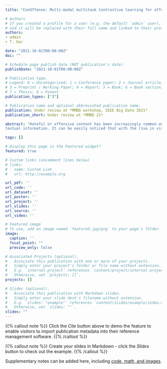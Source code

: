 ```yaml
---
title: "ConOffense: Multi-modal multitask Contrastive learning for offensive content identification"

# Authors
# If you created a profile for a user (e.g. the default `admin` user), write the username (folder name) here 
# and it will be replaced with their full name and linked to their profile.
authors:
- admin
- T. Kar

date: "2021-10-01T00:00:00Z"
doi: ""

# Schedule page publish date (NOT publication's date).
publishDate: "2021-10-01T00:00:00Z"

# Publication type.
# Legend: 0 = Uncategorized; 1 = Conference paper; 2 = Journal article;
# 3 = Preprint / Working Paper; 4 = Report; 5 = Book; 6 = Book section;
# 7 = Thesis; 8 = Patent
publication_types: ["3"]

# Publication name and optional abbreviated publication name.
publication: Under review at *MMBD workshop, IEEE Big Data 2021*
publication_short: Under review at *MMBD 21*

abstract: "Hateful or offensive content has been increasingly common on social media platforms in recent years, and the problem is now widespread. There is a pressing need for effective automatic solutions for detecting such content, especially due to the gigantic size of social media data. Although significant progress has been made in the automated identification of offensive content, most of the focus has been on only using
textual information. It can be easily noticed that with the rise in visual information shared on these platforms, it is quite common to have hateful content on images rather than in the associated text. Due to this, present day unimodal text-based methods won't be able to cope up with the multimodal hateful content. **In this paper, we propose a novel multimodal neural network powered by contrastive learning for identifying offensive posts on social media utilizing both visual and textual information.** We design the text and visual encoders with a lightweight architecture to make the solution efficient for real world use. Evaluation on the MMHS150K dataset shows state-of-the-art performance of 82.6 percent test accuracy, making an improvement of approximately +14.1 percent accuracy over the previous best performing benchmark model on the dataset."

tags: []

# Display this page in the Featured widget?
featured: true

# Custom links (uncomment lines below)
# links:
# - name: Custom Link
#   url: http://example.org

url_pdf: ''
url_code: ''
url_dataset: ''
url_poster: ''
url_project: ''
url_slides: ''
url_source: ''
url_video: ''

# Featured image
# To use, add an image named `featured.jpg/png` to your page's folder. 
image:
  caption: ''
  focal_point: ""
  preview_only: false

# Associated Projects (optional).
#   Associate this publication with one or more of your projects.
#   Simply enter your project's folder or file name without extension.
#   E.g. `internal-project` references `content/project/internal-project/index.md`.
#   Otherwise, set `projects: []`.
projects: []

# Slides (optional).
#   Associate this publication with Markdown slides.
#   Simply enter your slide deck's filename without extension.
#   E.g. `slides: "example"` references `content/slides/example/index.md`.
#   Otherwise, set `slides: ""`.
slides: ""
---
```


{{% callout note %}}
Click the *Cite* button above to demo the feature to enable visitors to import publication metadata into their reference management software.
{{% /callout %}}

{{% callout note %}}
Create your slides in Markdown - click the *Slides* button to check out the example.
{{% /callout %}}

Supplementary notes can be added here, including [code, math, and images](https://wowchemy.com/docs/writing-markdown-latex/).

